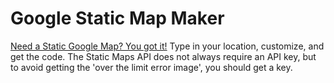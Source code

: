Google Static Map Maker
==============

[Need a Static Google Map? You got it!](http://katydecorah.com/staticmapmaker) Type in your location, customize, and get the code. The Static Maps API does not always require an API key, but to avoid getting the 'over the limit error image', you should get a key.
